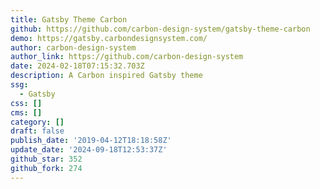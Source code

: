 ```yaml
---
title: Gatsby Theme Carbon
github: https://github.com/carbon-design-system/gatsby-theme-carbon
demo: https://gatsby.carbondesignsystem.com/
author: carbon-design-system
author_link: https://github.com/carbon-design-system
date: 2024-02-18T07:15:32.703Z
description: A Carbon inspired Gatsby theme
ssg:
  - Gatsby
css: []
cms: []
category: []
draft: false
publish_date: '2019-04-12T18:18:58Z'
update_date: '2024-09-18T12:53:37Z'
github_star: 352
github_fork: 274
---
```

